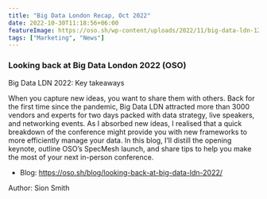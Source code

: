 ```yaml
---
title: "Big Data London Recap, Oct 2022"
date: 2022-10-30T11:18:56+06:00
featureImage: https://oso.sh/wp-content/uploads/2022/11/big-data-ldn-1272x596.png.webp
tags: ["Marketing", "News"]
---
```



  ### Looking back at Big Data London 2022 (OSO) 

Big Data LDN 2022: Key takeaways

When you capture new ideas, you want to share them with others. Back for the first time since the pandemic, Big Data LDN attracted more than 3000 vendors and experts for two days packed with data strategy, live speakers, and networking events. As I absorbed new ideas, I realised that a quick breakdown of the conference might provide you with new frameworks to more efficiently manage your data. In this blog, I’ll distill the opening keynote, outline OSO’s SpecMesh launch, and share tips to help you make the most of your next in-person conference.

  - Blog: https://oso.sh/blog/looking-back-at-big-data-ldn-2022/

Author: Sion Smith

